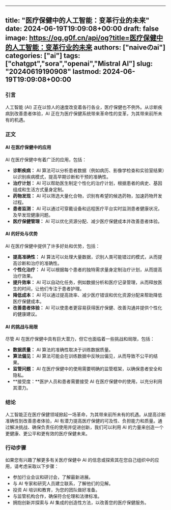 
---
title: "医疗保健中的人工智能：变革行业的未来"
date: 2024-06-19T19:09:08+00:00
draft: false
image: https://og.g0f.cn/api/og?title=医疗保健中的人工智能：变革行业的未来
authors: ["naiveのai"]
categories: ["ai"]
tags: ["chatgpt","sora","openai","Mistral AI"]
slug: "20240619190908"
lastmod: 2024-06-19T19:09:08+00:00
---
### 引言

人工智能 (AI) 正在以惊人的速度改变着各行各业，医疗保健也不例外。从诊断疾病到改善患者体验，AI 正在为医疗保健系统带来革命性的变革，为其带来前所未有的机遇。

### 正文

#### AI 在医疗保健中的应用

AI 在医疗保健中有着广泛的应用，包括：

- **诊断疾病：** AI 算法可以分析患者数据（例如病历、影像学检查和实验室结果）以识别疾病模式，提高早期诊断和干预的准确性。
- **治疗计划：** AI 可以帮助医生制定个性化的治疗计划，根据患者的病史、基因组成和生活方式量身定制。
- **药物发现：** AI 可以筛选大量化合物，识别有希望的候选药物，加速药物开发过程。
- **患者监测：** AI 可以通过可穿戴设备和远程医疗平台实时监测患者健康状况，及早发现健康问题。
- **医疗保健管理：** AI 可以优化资源分配、减少医疗保健成本并改善患者体验。

#### AI 的好处与优势

AI 在医疗保健中提供了许多好处和优势，包括：

- **提高准确性：** AI 算法可以处理大量数据，识别人类可能错过的模式，从而提高诊断和治疗的准确性。
- **个性化治疗：** AI 可以根据每个患者的独特需求量身定制治疗计划，从而提高治疗效果。
- **提升效率：** AI 可以自动化任务，例如数据分析和医疗记录管理，从而释放医生的时间，让他们专注于患者护理。
- **降低成本：** AI 可以通过提高效率、减少医疗错误和优化资源分配来帮助降低医疗保健成本。
- **改善患者体验：** AI 可以使患者更容易获得医疗保健、改善沟通并提供个性化的健康建议。

#### AI 的挑战与局限

尽管 AI 在医疗保健中具有巨大潜力，但它也面临着一些挑战和局限，包括：

- **数据质量：** AI 算法的准确性取决于训练数据质量。
- **算法偏见：** AI 算法可能会在训练数据中反映出偏见，从而导致不公平的结果。
- **监管问题：** AI 在医疗保健中的使用需要明确的监管框架，以确保患者安全和隐私。
- **接受度：**医护人员和患者需要接受 AI 在医疗保健中的使用，以充分利用其潜力。

### 结论

人工智能正在医疗保健领域掀起一场革命，为其带来前所未有的机遇。从提高诊断准确性到改善患者体验，AI 有潜力提高医疗保健的可及性、负担能力和质量。通过解决挑战、确保负责任的使用并促进创新，我们可以利用 AI 的力量来创造一个更健康、更公平和更有效的医疗保健未来。

### 行动步骤

如果您有兴趣了解更多有关医疗保健中 AI 的信息或探索其在您自己组织中的应用，请考虑采取以下步骤：

- 参加行业会议和研讨会，了解最新进展。
- 与 AI 专家和研究人员建立联系，了解他们的见解。
- 投资 AI 培训和教育，为您的团队做好准备。
- 与监管机构合作，确保符合伦理和法律标准。
- 拥抱创新并探索与 AI 集成的创造性方法，以改善您的医疗保健服务。